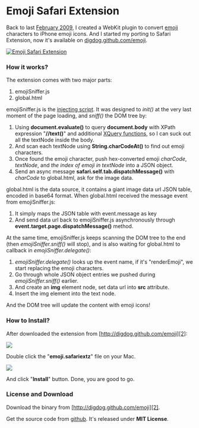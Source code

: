 # Emoji Safari Extension

Back to last [February 2009][1], I created a WebKit plugin to convert [emoji][5] characters to iPhone emoji icons. And I started my porting to Safari Extension, now it's available on [digdog.github.com/emoji][2]. 

[![Emoji Safari Extension](http://media.tumblr.com/tumblr_l42tvdwyn81qa95u5.png "Get it Now!") ][2]

### How it works?

The extension comes with two major parts:

1. emojiSniffer.js
2. global.html

emojiSniffer.js is the [injecting script][3]. It was designed to *init()* at the very last moment of the page loading, and *sniff()* the DOM tree by:

1. Using **document.evaluate()** to query **document.body** with XPath expression "**//text()**" and additional [XQuery functions][6], so I can suck out all the textNode inside the body.
2. And scan each textNode using **String.charCodeAt()** to find out emoji characters.
3. Once found the emoji character, push hex-converted emoji *charCode*, *textNode*, and *the index of emoji in textNode* into a JSON object.
4. Send an async message **safari.self.tab.dispatchMessage()** with *charCode* to global.html, ask for the image data.

global.html is the data source, it contains a giant image data url JSON table, encoded in base64 format. When global.html received the message event from emojiSniffer.js:

1. It simply maps the JSON table with event.message as key
2. And send data url back to emojiSniffer.js asynchronously through **event.target.page.dispatchMessage()** method.

At the same time, emojiSniffer.js keeps scanning the DOM tree to the end (then *emojiSniffer.sniff()* will stop), and is also waiting for global.html to callback in *emojiSniffer.delegate()*:

1. *emojiSniffer.delegate()* looks up the event name, if it's "renderEmoji", we start replacing the emoji characters.
2. Go through whole JSON object entries we pushed during *emojiSniffer.sniff()* earlier.
3. And create an **img** element node, set data url into **src** attribute.
4. Insert the img element into the text node.

And the DOM tree will update the content with emoji icons!

### How to Install?

After downloaded the extension from [http://digdog.github.com/emoji][2]:

![](http://media.tumblr.com/tumblr_l42tngO1351qa95u5.png)

Double click the "**emoji.safariextz**" file on your Mac.

![](http://media.tumblr.com/tumblr_l45bnz4NG61qa95u5.png)

And click "**Install**" button. Done, you are good to go.

### License and Download

Download the binary from [http://digdog.github.com/emoji][2].

Get the source code from [github][4]. It's released under **MIT License**.

[1]: http://digdog.tumblr.com/post/252714629/emoji-plugin-for-safari-webkit-browser
[2]: http://digdog.github.com/emoji
[3]: http://developer.apple.com/safari/library/documentation/Tools/Conceptual/SafariExtensionGuide/InjectingScripts/InjectingScripts.html#//apple_ref/doc/uid/TP40009977-CH6-SW1
[4]: http://github.com/digdog/emoji
[5]: http://en.wikipedia.org/wiki/Emoji
[6]: http://github.com/digdog/emoji/commit/987386e6db442bc40d859569b7e32d0504abd3e6